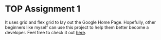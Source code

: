 <h1>TOP Assignment 1</h1>
It uses grid and flex grid to lay out the Google Home Page. 
Hopefully, other beginners like myself can use this project to help them better become a developer. Feel free to check it out
<a href="https://kpchungdev.github.io/google_home_page/">here</a>.
